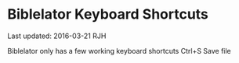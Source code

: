 Biblelator Keyboard Shortcuts
=============================

Last updated: 2016-03-21 RJH


Biblelator only has a few working keyboard shortcuts
    Ctrl+S  Save file